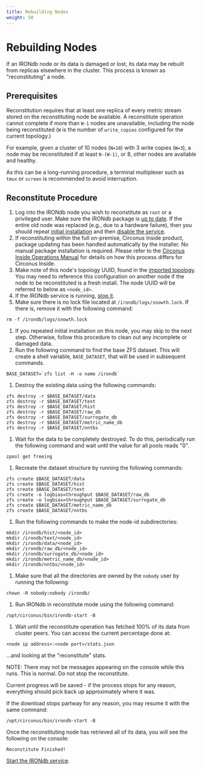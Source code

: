 ```yaml
---
title: Rebuilding Nodes
weight: 50
---
```


# Rebuilding Nodes

If an IRONdb node or its data is damaged or lost, its data may be rebuilt
from replicas elsewhere in the cluster. This process is known as
"reconstituting" a node.

## Prerequisites

Reconstitution requires that at least one replica of every metric stream stored
on the reconstituting node be available. A reconstitute operation cannot
complete if more than `W-1` nodes are unavailable, including the node being
reconstituted (`W` is the number of `write_copies` configured for the current
topology.)

For example, given a cluster of 10 nodes (`N=10`) with 3 write copies (`W=3`),
a node may be reconstituted if at least `N-(W-1)`, or 8, other nodes are
available and healthy.

As this can be a long-running procedure, a terminal multiplexer such as `tmux`
or `screen` is recommended to avoid interruption.

## Reconstitute Procedure

1. Log into the IRONdb node you wish to reconstitute as `root` or a privileged
user. Make sure the IRONdb package is [up to date](installation.md#updating).
If the entire old node was replaced (e.g., due to a hardware failure), then you
should repeat [initial installation](installation.md#installation-steps) and
then [disable the service](operations.md#service-management).
  1. If reconstituting within the full on-premise, Circonus Inside product,
package updating has been handled automatically by the installer. No manual
package installation is required. Please refer to the [Circonus Inside
Operations
Manual](https://login.circonus.com/resources/docs/operation/ReconstitutingaSnowthnode.html)
for details on how this process differs for Circonus Inside.
1. Make note of this node's topology UUID, found in the [imported
topology](installation.md#import-topology). You may need to reference this
configuration on another node if the node to be reconstituted is a fresh
install. The node UUID will be referred to below as `<node_id>`.
1. If the IRONdb service is running, [stop it](operations.md#service-management).
1. Make sure there is no lock file located at `/irondb/logs/snowth.lock`. If
there is, remove it with the following command:
```
rm -f /irondb/logs/snowth.lock
```
1. If you repeated initial installation on this node, you may skip to the next
step. Otherwise, follow this procedure to clean out any incomplete or damaged
data.
 1. Run the following command to find the base ZFS dataset. This will create a
shell variable, `BASE_DATASET`, that will be used in subsequent commands.
```
BASE_DATASET=`zfs list -H -o name /irondb`
```
 1. Destroy the existing data using the following commands:
```
zfs destroy -r $BASE_DATASET/data
zfs destroy -r $BASE_DATASET/text
zfs destroy -r $BASE_DATASET/hist
zfs destroy -r $BASE_DATASET/raw_db
zfs destroy -r $BASE_DATASET/surrogate_db
zfs destroy -r $BASE_DATASET/metric_name_db
zfs destroy -r $BASE_DATASET/nntbs
```
 1. Wait for the data to be completely destroyed. To do this, periodically run
the following command and wait until the value for all pools reads "0".
```
zpool get freeing
``` 
 1. Recreate the dataset structure by running the following commands:
```
zfs create $BASE_DATASET/data
zfs create $BASE_DATASET/hist
zfs create $BASE_DATASET/text
zfs create -o logbias=throughput $BASE_DATASET/raw_db
zfs create -o logbias=throughput $BASE_DATASET/surrogate_db
zfs create $BASE_DATASET/metric_name_db
zfs create $BASE_DATASET/nntbs
```
 1. Run the following commands to make the node-id subdirectories:
```
mkdir /irondb/hist/<node_id>
mkdir /irondb/text/<node_id>
mkdir /irondb/data/<node_id>
mkdir /irondb/raw_db/<node_id>
mkdir /irondb/surrogate_db/<node_id>
mkdir /irondb/metric_name_db/<node_id>
mkdir /irondb/nntbs/<node_id>
```
 1. Make sure that all the directories are owned by the `nobody` user by
running the following:
```
chown -R nobody:nobody /irondb/
```
1. Run IRONdb in reconstitute mode using the following command:
```
/opt/circonus/bin/irondb-start -B
```
1. Wait until the reconstitute operation has fetched 100% of its data from
cluster peers. You can access the current percentage done at:
```
<node ip address>:<node port>/stats.json
```
...and looking at the "reconstitute" stats.

NOTE: There may not be messages appearing on the console while this runs. This
is normal. Do not stop the reconstitute.

Current progress will be saved - if the process stops for any reason, everything
should pick back up approximately where it was. 

If the download stops partway for any reason, you may resume it with the same command:
```
/opt/circonus/bin/irondb-start -B 
```

Once the reconstituting node has retrieved all of its data, you will see the
following on the console:
```
Reconstitute Finished!
```

[Start the IRONdb service](operations.md#service-management).
